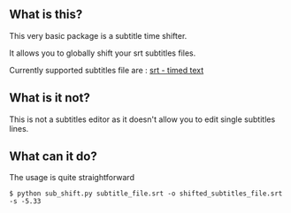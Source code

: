 ## What is this?

This very basic package is a subtitle time shifter.

It allows you to globally shift your srt subtitles files.

Currently supported subtitles file are : [srt - timed text](https://en.wikipedia.org/wiki/Timed_text)


## What is it not?

This is not a subtitles editor as it doesn't allow you to edit single subtitles lines.

## What can it do?

The usage is quite straightforward

```console
$ python sub_shift.py subtitle_file.srt -o shifted_subtitles_file.srt -s -5.33
```



